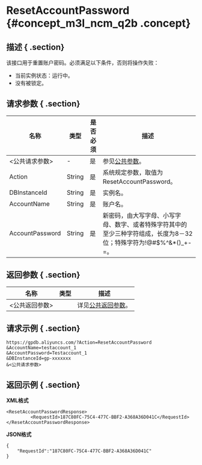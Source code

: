 # ResetAccountPassword {#concept_m3l_ncm_q2b .concept}

## 描述 { .section}

该接口用于重置账户密码。必须满足以下条件，否则将操作失败：

-   当前实例状态：运行中。
-   没有被锁定。

## 请求参数 { .section}

|名称|类型|是否必须|描述|
|--|--|----|--|
|<公共请求参数\>|-|是|参见[公共参数](intl.zh-CN/API参考/公共参数.md#)。|
|Action|String|是|系统规定参数，取值为ResetAccountPassword。|
|DBInstanceId|String|是|实例名。|
|AccountName|String|是|账户名。|
|AccountPassword|String|是|新密码，由大写字母、小写字母、数字、或者特殊字符其中的至少三种字符组成，长度为8－32位；特殊字符为!@\#$%^&\*\(\)\_+-=。|

## 返回参数 { .section}

|名称|类型|描述|
|--|--|--|
|<公共返回参数\>| |详见[公共返回参数](intl.zh-CN/API参考/公共参数.md#section_apd_1rv_3bb)。|

## 请求示例 { .section}

```
https://gpdb.aliyuncs.com/?Action=ResetAccountPassword
&AccountName=testaccount_1
&AccountPassword=Testaccount_1
&DBInstanceId=gp-xxxxxxx
&<公共请求参数>
```

## 返回示例 { .section}

**XML格式**

```
<ResetAccountPasswordResponse>
         <RequestId>187C80FC-75C4-477C-BBF2-A368A36D041C</RequestId>
</ResetAccountPasswordResponse>
```

**JSON格式**

```
{
    "RequestId":"187C80FC-75C4-477C-BBF2-A368A36D041C"
}
```

